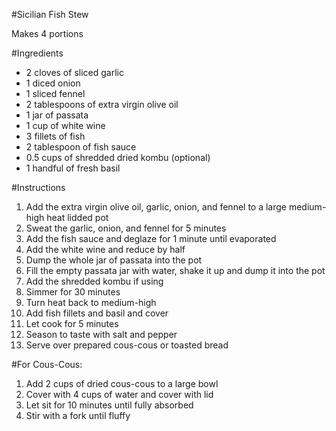 #Sicilian Fish Stew

Makes 4 portions

#Ingredients
* 2 cloves of sliced garlic
* 1 diced onion
* 1 sliced fennel
* 2 tablespoons of extra virgin olive oil
* 1 jar of passata
* 1 cup of white wine
* 3 fillets of fish
* 2 tablespoon of fish sauce
* 0.5 cups of shredded dried kombu (optional)
* 1 handful of fresh basil

#Instructions
1. Add the extra virgin olive oil, garlic, onion, and fennel to a large medium-high heat lidded pot
2. Sweat the garlic, onion, and fennel for 5 minutes
3. Add the fish sauce and deglaze for 1 minute until evaporated
4. Add the white wine and reduce by half
5. Dump the whole jar of passata into the pot
6. Fill the empty passata jar with water, shake it up and dump it into the pot
7. Add the shredded kombu if using
8. Simmer for 30 minutes
9. Turn heat back to medium-high
10. Add fish fillets and basil and cover
11. Let cook for 5 minutes
12. Season to taste with salt and pepper
13. Serve over prepared cous-cous or toasted bread

#For Cous-Cous:
1. Add 2 cups of dried cous-cous to a large bowl
2. Cover with 4 cups of water and cover with lid
3. Let sit for 10 minutes until fully absorbed
4. Stir with a fork until fluffy